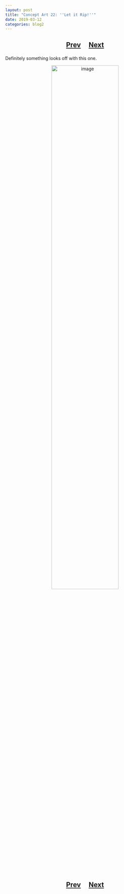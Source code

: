 ```yaml
---
layout: post
title: "Concept Art 22: ''Let it Rip!''"
date: 2019-03-12
categories: blog2
---
```


<h2>
  <p style="text-align:center;">
    <a href="/wingsofthechorus/archive/2019/03/12/conceptart21">Prev</a>
    &nbsp;&nbsp;&nbsp;
    <a href="/wingsofthechorus/archive/2019/03/13/conceptart23">Next</a>
  </p>
</h2>

Definitely something looks off with this one.

<p style="text-align:center;">
  <img src="/wingsofthechorus/images/conceptart/ca22.png" width="65%" alt="image"/>
</p>

<h2>
  <p style="text-align:center;">
    <a href="/wingsofthechorus/archive/2019/03/12/conceptart21">Prev</a>
    &nbsp;&nbsp;&nbsp;
    <a href="/wingsofthechorus/archive/2019/03/13/conceptart23">Next</a>
  </p>
</h2>
